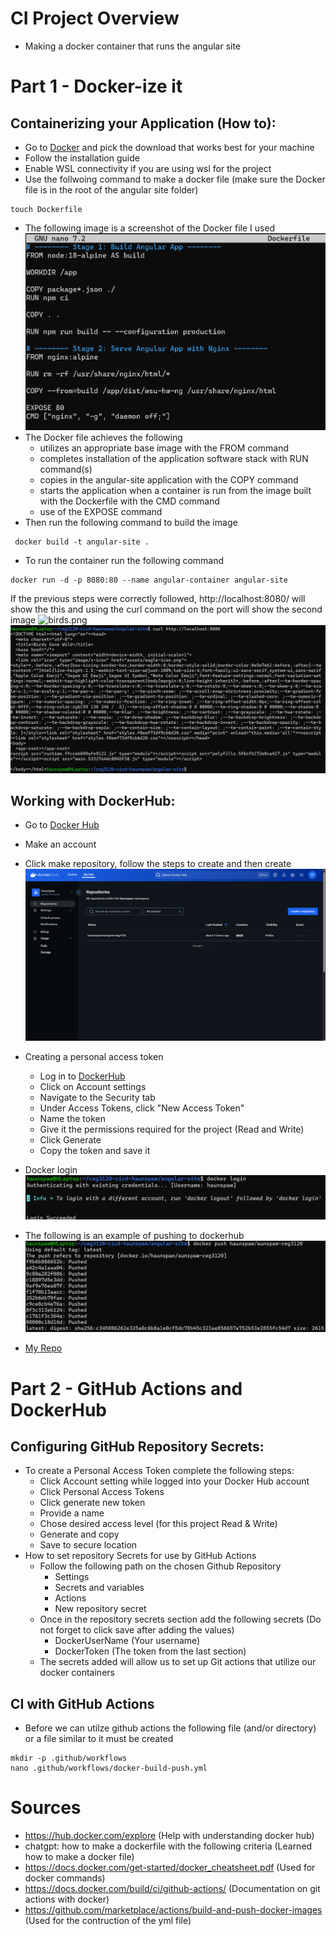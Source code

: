 # CI Project Overview
- Making a docker container that runs the angular site


# Part 1 - Docker-ize it

## Containerizing your Application (How to):
- Go to [Docker](https://www.docker.com/) and pick the download that works best for your machine
- Follow the installation guide
- Enable WSL connectivity if you are using wsl for the project
- Use the follwoing command to make a docker file (make sure the Docker file is in the root of the angular site folder)
```
touch Dockerfile
```
- The following image is a screenshot of the Docker file I used
![dockerFileimg.png](https://github.com/WSU-kduncan/ceg3120-cicd-haunspaw/blob/main/Images/dockerFileimg.png)
- The Docker file achieves the following
  - utilizes an appropriate base image with the FROM command
  - completes installation of the application software stack with RUN command(s)
  - copies in the angular-site application with the COPY command
  - starts the application when a container is run from the image built with the Dockerfile with the CMD command
  - use of the EXPOSE command 
- Then run the following command to build the image
```
 docker build -t angular-site .
```
- To run the container run the following command
```
docker run -d -p 8080:80 --name angular-container angular-site
```
If the previous steps were correctly followed, http://localhost:8080/ will show the this and using the curl command on the port will show the second image
![birds.png](https://github.com/WSU-kduncan/ceg3120-cicd-haunspaw/blob/main/Images/birds.png)
![curl.png](https://github.com/WSU-kduncan/ceg3120-cicd-haunspaw/blob/main/Images/curl.png)
## Working with DockerHub:
- Go to [Docker Hub](https://hub.docker.com/)
- Make an account
- Click make repository, follow the steps to create and then create
![repo.png](https://github.com/WSU-kduncan/ceg3120-cicd-haunspaw/blob/main/Images/repo.png)

- Creating a personal access token
  - Log in to [DockerHub](https://hub.docker.com/)
  - Click on Account settings
  - Navigate to the Security tab
  - Under Access Tokens, click "New Access Token"
  - Name the token
  - Give it the permissions required for the project (Read and Write)
  - Click Generate
  - Copy the token and save it 

- Docker login
![login.png](https://github.com/WSU-kduncan/ceg3120-cicd-haunspaw/blob/main/Images/login.png)


- The following is an example of pushing to dockerhub
![dockerPush.png](https://github.com/WSU-kduncan/ceg3120-cicd-haunspaw/blob/main/Images/dockerPush.png)


- [My Repo](https://hub.docker.com/repository/docker/haunspaw/aunspaw-ceg3120/general)



# Part 2 - GitHub Actions and DockerHub

## Configuring GitHub Repository Secrets:
- To create a Personal Access Token complete the following steps:
  - Click Account setting while logged into your Docker Hub account
  - Click Personal Access Tokens
  - Click generate new token
  - Provide a name
  - Chose desired access level (for this project Read & Write)
  - Generate and copy
  - Save to secure location
- How to set repository Secrets for use by GitHub Actions
  - Follow the following path on the chosen Github Repository
    - Settings
    - Secrets and variables
    - Actions
    - New repository secret
  - Once in the repository secrets section add the following secrets (Do not forget to click save after adding the values)
    - DockerUserName (Your username)
    - DockerToken (The token from the last section)
  - The secrets added will allow us to set up Git actions that utilize our docker containers

## CI with GitHub Actions
- Before we can utilze github actions the following file (and/or directory) or a file similar to it must be created
```
mkdir -p .github/workflows
nano .github/workflows/docker-build-push.yml
```












# Sources
- https://hub.docker.com/explore (Help with understanding docker hub)
- chatgpt: how to make a dockerfile with the following criteria (Learned how to make a docker file)
- https://docs.docker.com/get-started/docker_cheatsheet.pdf (Used for docker commands)
- https://docs.docker.com/build/ci/github-actions/ (Documentation on git actions with docker)
- https://github.com/marketplace/actions/build-and-push-docker-images (Used for the contruction of the yml file)
